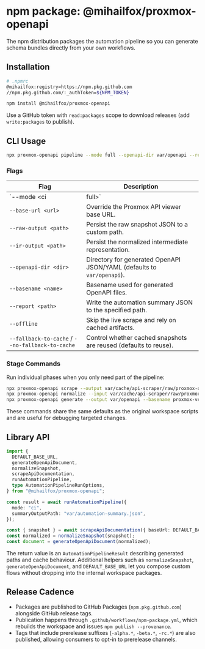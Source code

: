 # npm package: @mihailfox/proxmox-openapi

The npm distribution packages the automation pipeline so you can generate schema bundles directly from your own workflows.

## Installation

```bash
# .npmrc
@mihailfox:registry=https://npm.pkg.github.com
//npm.pkg.github.com/:_authToken=${NPM_TOKEN}
```

```bash
npm install @mihailfox/proxmox-openapi
```

Use a GitHub token with `read:packages` scope to download releases (add `write:packages` to publish).

## CLI Usage

```bash
npx proxmox-openapi pipeline --mode full --openapi-dir var/openapi --report var/automation-summary.json
```

### Flags

| Flag | Description |
| ---- | ----------- |
| `--mode <ci|full>` | Controls whether the pipeline runs in CI or full scrape mode (defaults to `ci`). |
| `--base-url <url>` | Override the Proxmox API viewer base URL. |
| `--raw-output <path>` | Persist the raw snapshot JSON to a custom path. |
| `--ir-output <path>` | Persist the normalized intermediate representation. |
| `--openapi-dir <dir>` | Directory for generated OpenAPI JSON/YAML (defaults to `var/openapi`). |
| `--basename <name>` | Basename used for generated OpenAPI files. |
| `--report <path>` | Write the automation summary JSON to the specified path. |
| `--offline` | Skip the live scrape and rely on cached artifacts. |
| `--fallback-to-cache` / `--no-fallback-to-cache` | Control whether cached snapshots are reused (defaults to reuse). |

### Stage Commands

Run individual phases when you only need part of the pipeline:

```bash
npx proxmox-openapi scrape --output var/cache/api-scraper/raw/proxmox-openapi-schema.json
npx proxmox-openapi normalize --input var/cache/api-scraper/raw/proxmox-openapi-schema.json
npx proxmox-openapi generate --output var/openapi --basename proxmox-ve --format json,yaml
```

These commands share the same defaults as the original workspace scripts and are useful for debugging targeted changes.

## Library API

```ts
import {
  DEFAULT_BASE_URL,
  generateOpenApiDocument,
  normalizeSnapshot,
  scrapeApiDocumentation,
  runAutomationPipeline,
  type AutomationPipelineRunOptions,
} from "@mihailfox/proxmox-openapi";

const result = await runAutomationPipeline({
  mode: "ci",
  summaryOutputPath: "var/automation-summary.json",
});

const { snapshot } = await scrapeApiDocumentation({ baseUrl: DEFAULT_BASE_URL, persist: false });
const normalized = normalizeSnapshot(snapshot);
const document = generateOpenApiDocument(normalized);
```

The return value is an `AutomationPipelineResult` describing generated paths and cache behaviour. Additional helpers such
as `normalizeSnapshot`, `generateOpenApiDocument`, and `DEFAULT_BASE_URL` let you compose custom flows without dropping
into the internal workspace packages.

## Release Cadence

- Packages are published to GitHub Packages (`npm.pkg.github.com`) alongside GitHub release tags.
- Publication happens through `.github/workflows/npm-package.yml`, which rebuilds the workspace and issues `npm publish --provenance`.
- Tags that include prerelease suffixes (`-alpha.*`, `-beta.*`, `-rc.*`) are also published, allowing consumers to opt-in to prerelease channels.
